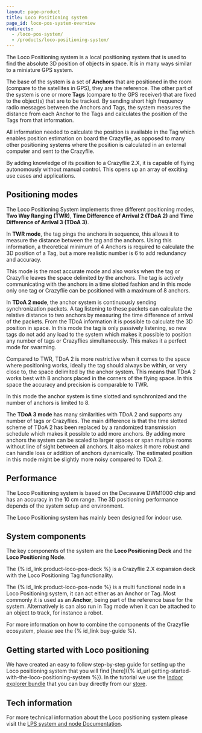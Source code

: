```yaml
---
layout: page-product
title: Loco Positioning system
page_id: loco-pos-system-overview
redirects:
  - /loco-pos-system/
  - /products/loco-positioning-system/
---
```


The Loco Positioning system is a local positioning system that is used to find
the absolute 3D position of objects in space. It is in many ways similar to a
miniature GPS system.

The base of the system is a set of __Anchors__ that are positioned in the room
(compare to the satellites in GPS), they are the reference. The other part of
the system is one or more __Tags__ (compare to the GPS receiver) that are fixed to the
object(s) that are to be tracked. By sending short high frequency radio
messages between the Anchors and Tags, the system measures the distance from
each Anchor to the Tags and calculates the position of the Tags from that
information.

All information needed to calculate the position is available in the Tag which
enables position estimation on board the Crazyflie, as opposed to many other
positioning systems where the position is calculated in an external computer
and sent to the Crazyflie.

By adding knowledge of its position to a Crazyflie 2.X, it is capable of flying
autonomously without manual control. This opens up an array of exciting use
cases and applications.

## Positioning modes

The Loco Positioning System implements three different positioning modes, **Two Way Ranging (TWR)**, **Time Difference of Arrival 2 (TDoA 2)** and **Time Difference of Arrival 3 (TDoA 3)**.

In **TWR mode**, the tag pings the anchors in sequence, this allows it to measure the distance between the tag and the anchors.
Using this information, a theoretical minimum of 4 Anchors is required to calculate the 3D position of a Tag, but a more realistic number
is 6 to add redundancy and accuracy.

This mode is the most accurate mode and also works when the tag or Crazyflie leaves the space delimited by the anchors.
The tag is actively communicating with the anchors in a time slotted fashion and in this mode only one tag or Crazyflie
can be positioned with a maximum of 8 anchors.

In **TDoA 2 mode**, the anchor system is continuously sending synchronization packets.
A tag listening to these packets can calculate the relative distance to two anchors by measuring the time difference of arrival of the packets.
From the TDoA information it is possible to calculate the 3D position in space.
In this mode the tag is only passively listening, so new tags do not add any load to the system which
makes it possible to position any number of tags or Crazyflies simultaneously. This makes it a perfect mode for swarming.

Compared to TWR, TDoA 2 is more restrictive when it comes to the space where positioning works,
ideally the tag should always be within, or very close to, the space delimited by the anchor system.
This means that TDoA 2 works best with 8 anchors placed in the corners of the flying space.
In this space the accuracy and precision is comparable to TWR.

In this mode the anchor system is time slotted and synchronized and the number of anchors is limited to 8.

The **TDoA 3 mode** has many similarities with TDoA 2 and supports any number of tags or
Crazyflies. The main difference is that the time slotted scheme of TDoA 2 has been
replaced by a randomized transmission schedule which makes it possible to add more anchors.
By adding more anchors the system can be scaled to larger spaces or span multiple
rooms without line of sight between all anchors. It also makes it more robust and can
handle loss or addition of anchors dynamically. The estimated position in this mode might be slightly more noisy compared to TDoA 2.

## Performance

The Loco Positioning system is based on the Decawave DWM1000 chip and has an accuracy in the 10 cm range.
The 3D positioning performance depends of the system setup and environment.

The Loco Positioning system has mainly been designed for indoor use.

## System components

The key components of the system are the __Loco Positioning Deck__ and the __Loco Positioning Node__.

The {% id_link product-loco-pos-deck %} is a Crazyflie 2.X expansion deck with the Loco
Positioning Tag functionality.

The {% id_link product-loco-pos-node %} is a multi functional node in a Loco Positioning system,
it can act either as an Anchor or Tag. Most commonly it is used as an __Anchor__, being part of the reference base for
the system. Alternatively is can also run in Tag mode when it can be attached to an object to track,
for instance a robot.

For more information on how to combine the components of the Crazyflie ecosystem, please see the {% id_link buy-guide %}.

## Getting started with Loco positioning

We have created an easy to follow step-by-step guide for setting up the Loco positioning system that you will find [here]({% id_url getting-started-with-the-loco-positioning-system %}). In the tutorial we use the [Indoor explorer bundle](https://store.bitcraze.io/collections/bundles/products/indoor-explorer-bundle) that you can buy directly from our [store](https://store.bitcraze.io/).

## Tech information

For more technical information about the Loco positioning system please visit the [LPS system and node Documentation](/documentation/repository/lps-node-firmware/master/).
